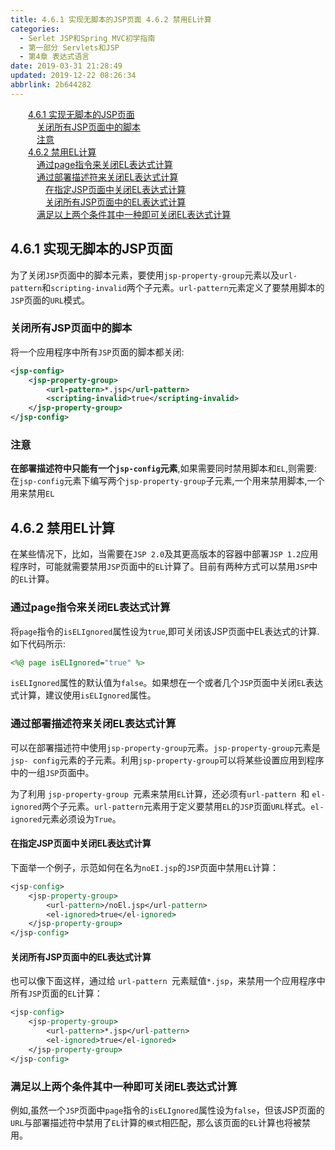 ```yaml
---
title: 4.6.1 实现无脚本的JSP页面 4.6.2 禁用EL计算
categories: 
  - Serlet JSP和Spring MVC初学指南
  - 第一部分 Servlets和JSP
  - 第4章 表达式语言
date: 2019-03-31 21:28:49
updated: 2019-12-22 08:26:34
abbrlink: 2b644282
---
```

<div id='my_toc'><a href="/JavaReadingNotes/2b644282/#4-6-1-实现无脚本的JSP页面" class="header_2">4.6.1 实现无脚本的JSP页面</a><br><a href="/JavaReadingNotes/2b644282/#关闭所有JSP页面中的脚本" class="header_3">关闭所有JSP页面中的脚本</a><br><a href="/JavaReadingNotes/2b644282/#注意" class="header_3">注意</a><br><a href="/JavaReadingNotes/2b644282/#4-6-2-禁用EL计算" class="header_2">4.6.2 禁用EL计算</a><br><a href="/JavaReadingNotes/2b644282/#通过page指令来关闭EL表达式计算" class="header_3">通过page指令来关闭EL表达式计算</a><br><a href="/JavaReadingNotes/2b644282/#通过部署描述符来关闭EL表达式计算" class="header_3">通过部署描述符来关闭EL表达式计算</a><br><a href="/JavaReadingNotes/2b644282/#在指定JSP页面中关闭EL表达式计算" class="header_4">在指定JSP页面中关闭EL表达式计算</a><br><a href="/JavaReadingNotes/2b644282/#关闭所有JSP页面中的EL表达式计算" class="header_4">关闭所有JSP页面中的EL表达式计算</a><br><a href="/JavaReadingNotes/2b644282/#满足以上两个条件其中一种即可关闭EL表达式计算" class="header_3">满足以上两个条件其中一种即可关闭EL表达式计算</a><br></div>
<style>.header_1{margin-left: 1em;}.header_2{margin-left: 2em;}.header_3{margin-left: 3em;}.header_4{margin-left: 4em;}.header_5{margin-left: 5em;}.header_6{margin-left: 6em;}</style>
<!--more-->
<script>if (navigator.platform.search('arm')==-1){document.getElementById('my_toc').style.display = 'none';}var e,p = document.getElementsByTagName('p');while (p.length>0) {e = p[0];e.parentElement.removeChild(e);}</script>

<!--end-->
## 4.6.1 实现无脚本的JSP页面 ##
为了关闭`JSP`页面中的脚本元素，要使用`jsp-property-group`元素以及`url-pattern`和`scripting-invalid`两个子元素。`url-pattern`元素定义了要禁用脚本的`JSP`页面的`URL`模式。

### 关闭所有JSP页面中的脚本 ###
将一个应用程序中所有`JSP`页面的脚本都关闭:
```xml
<jsp-config>
    <jsp-property-group>
        <url-pattern>*.jsp</url-pattern>
        <scripting-invalid>true</scripting-invalid>
    </jsp-property-group>
</jsp-config>
```
### 注意 ###
**在部署描述符中只能有一个`jsp-config`元素**,如果需要同时禁用脚本和`EL`,则需要:
在`jsp-config`元素下编写两个`jsp-property-group`子元素,一个用来禁用脚本,一个用来禁用`EL`

## 4.6.2 禁用EL计算 ##
在某些情况下，比如，当需要在`JSP 2.0`及其更高版本的容器中部署`JSP 1.2`应用程序时，可能就需要禁用`JSP`页面中的`EL`计算了。目前有两种方式可以禁用`JSP`中的`EL`计算。

### 通过page指令来关闭EL表达式计算 ###
将`page`指令的`isELIgnored`属性设为`true`,即可关闭该JSP页面中EL表达式的计算.如下代码所示:
```jsp
<%@ page isELIgnored="true" %>
```
`isELIgnored`属性的默认值为`false`。如果想在一个或者几个`JSP`页面中关闭`EL`表达式计算，建议使用`isELIgnored`属性。
### 通过部署描述符来关闭EL表达式计算 ###
可以在部署描述符中使用`jsp-property-group`元素。`jsp-property-group`元素是`jsp- config`元素的子元素。利用`jsp-property-group`可以将某些设置应用到程序中的一组`JSP`页面中。

为了利用 `jsp-property-group `元素来禁用`EL`计算，还必须有`url-pattern `和 `el-ignored`两个子元素。`url-pattern`元素用于定义要禁用`EL`的`JSP`页面`URL`样式。`el-ignored`元素必须设为`True`。

#### 在指定JSP页面中关闭EL表达式计算 ####
下面举一个例子，示范如何在名为`noEI.jsp`的`JSP`页面中禁用`EL`计算：
```jsp
<jsp-config>
    <jsp-property-group>
        <url-pattern>/noEl.jsp</url-pattern>
        <el-ignored>true</el-ignored>
    </jsp-property-group>
</jsp-config>
```
#### 关闭所有JSP页面中的EL表达式计算 ####
也可以像下面这样，通过给 `url-pattern `元素赋值`*.jsp`，来禁用一个应用程序中所有`JSP`页面的`EL`计算：
```jsp
<jsp-config>
    <jsp-property-group>
        <url-pattern>*.jsp</url-pattern>
        <el-ignored>true</el-ignored>
    </jsp-property-group>
</jsp-config>
```
### 满足以上两个条件其中一种即可关闭EL表达式计算 ###
例如,虽然一个`JSP`页面中`page`指令的`isELIgnored`属性设为`false`，但该JSP页面的`URL`与部署描述符中禁用了`EL`计算的`模式`相匹配，那么该页面的`EL`计算也将被禁用。



